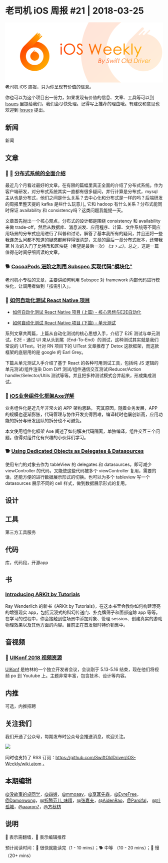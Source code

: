 # 老司机 iOS 周报 #21 | 2018-03-25

![ios-weekly](../assets/ios-weekly.png)
老司机 iOS 周报，只为你呈现有价值的信息。

你也可以为这个项目出一份力，如果发现有价值的信息、文章、工具等可以到 [Issues](https://github.com/SwiftOldDriver/iOS-Weekly/issues) 里提给我们，我们会尽快处理。记得写上推荐的理由哦。有建议和意见也欢迎到 [Issues](https://github.com/SwiftOldDriver/iOS-Weekly/issues) 提出。

## 新闻

新闻


## 文章

### 🌟 🐢  [分布式系统的全面介绍](https://hackernoon.com/a-thorough-introduction-to-distributed-systems-3b91562c9b3c)

最近几个月看过最好的文章。在有限的篇幅里真正全面的介绍了分布式系统。作为客户端研发，对分布式系统其实一直都有很多疑问，并行计算是分布式，mysql 主从也是分布式，他们之间是什么关系？去中心化和分布式是一样的吗？后端研发的周报里整天提的 kafka 是些什么玩意儿, 它和 hadoop 有什么关系？分布式能同时保证 availability 和 consistency吗？这类问题我能提一天。

文章首先抛出一个核心观点，分布式的设计都是围绕 consistency 和 availability 来做 trade-off，然后从数据库、消息派发、应用程序、计算、文件系统等不同应用场景的分布式应用进行了科普和讨论，解答了基本我所有的疑问，并且还将一些我连怎么问都不知道的疑惑都解释得很清楚，文章的最后一章分布式账本，还带我第 N 次的入门了比特币和区块链（希望是最后一次） _(:зゝ∠)_。总之，这是一篇值得花时间仔细阅读的文章。

### 🐕 [CocoaPods 进阶之利用 Subspec 实现代码“模块化”](https://xiaozhuanlan.com/topic/1085467293)

老司机小专栏的文章，主要讲如何利用 Subspec 对 framework 内部代码进行模块化，让调用者做到「按需引入」。

### 🐢 [如何自动化测试 React Native 项目](http://tech.glowing.com/cn/react-native-automation-high-level-thoughts-and-e2e-testing/)

- [如何自动化测试 React Native 项目 (上篇) - 核心思想与E2E自动化](http://tech.glowing.com/cn/react-native-automation-high-level-thoughts-and-e2e-testing/)

- [如何自动化测试 React Native 项目 (下篇) - 单元测试](http://tech.glowing.com/cn/react-native-automation-unit-testing/)

系列文章共两篇，上篇从自动化测试的核心思想入手，介绍了 E2E 测试与单元测试。E2E - 通过 UI 来从头到尾（End-To-End）的测试，这种测试其实就是我们常说的 UITest。针对 RN 项目下的 UITest 文章推荐了 Detox 这款框架，而这款框架的底层用的是 google 的 Earl Grey。

下篇从单元测试入手介绍了基于 React 的各种可用测试工具，包括纯 JS 逻辑的单元测试/组件渲染 Dom Diff 测试/组件通信交互测试/Reducer/Action handler/Selector/Utils 测试等等。并且把多种测试模式合并起来，形成集成测试。

### 🐢 [iOS业务组件化框架Axe详解](https://mp.weixin.qq.com/s/7IWr3YBB8Q7bGaA1a08Y8Q)

业务组件化是近几年非常火的 APP 架构思路， 究其原因，随着业务发展，APP 的规模也逐渐膨胀，代码管理与协作开发变得困难，编译耗时也屡创新高，应用功能的拆分与研发团队的拆分也不可避免。

本文使用组件化框架 Axe 阐述了如何解决代码隔离，单独编译，组件交互三个问题。值得对组件化有兴趣的小伙伴们学习。

### 🐕 [Using Dedicated Objects as Delegates & Datasources](http://alisoftware.github.io/architecture/2018/05/20/dedicated-datasources/)

使用专门的对象去作为 tableView 的 delegates 和 datasources，即可减少 viewController 的代码，又能使这些代码被多个 viewController 复用，需要的话，还能方便的进行数据展示形式的切换。也可以为多个 tableview 写一个 datasources 展示不同的 cell 样式，做到数据展示形式的复用。

## 设计

## 工具

第三方工具服务

## 代码

库，代码段，开源app

## 书

### [Introducing ARKit by Tutorials](https://www.raywenderlich.com/194376/introducing-arkit-by-tutorials)

Ray Wenderlich 的新书《ARKit by Tutorials》，在这本书里会教你如何构建漂亮的增强现实 app，包括沉浸式的科幻传送门、扑克牌筛子和面部追踪 app 等等。在学习的过程中，你会接触到往场景中添加对象、管理 session、创建真实的游戏物理效果以及其他方面的内容。目前正在首发限时特价销售中。

## 音视频

### 🚧 [UIKonf 2018 视频资源](https://www.youtube.com/playlist?list=PLdr22uU_wISohI7PIhzq0gotGfKZl1lGo&utm_campaign=iOS%2BDev%2BWeekly&utm_source=iOS%2BDev%2BWeekly%2BIssue%2B353)

[UIKonf](http://www.uikonf.com) 是柏林的一个独立开发者会议，会议刚于 5.13-5.16 结束，现在他们将视频 po 到 Youtube 上。主题非常丰富，包含技术、设计等内容。


## 内推

可选，内推招聘

## 关注我们

我们开通了公众号，每期发布时公众号会推送消息，欢迎关注。

![](https://github.com/SwiftOldDriver/iOS-Weekly/blob/master/assets/qrcode_for_wechat.jpg?raw=true)

同时也支持了 RSS 订阅：https://github.com/SwiftOldDriver/iOS-Weekly/wiki.atom 。

## 本期编辑

[@没故事的卓同学](https://weibo.com/1926303682/profile)，[@四娘](https://kemchenj.github.io)，[@mmoaay](https://weibo.com/u/1302422271)，[@享耳先森](https://github.com/iblacksun)，[@EyreFree](https://weibo.com/eyrefree777)，[@Damonwong](https://weibo.com/damonone)，[@折腾范儿_味精](http://weibo.com/agvicking)，[@张嘉夫](https://weibo.com/2949394297)，[@AidenRao](https://weibo.com/AidenRao)，[@Parsifal](https://weibo.com/parsifalchang)， [@叶孤城](https://weibo.com/u/1438670852)，[@aaaron7](https://weibo.com/aaaron7)，[@方秋枋](https://weibo.com/100mango)

## 说明

🚧 表示需翻墙，🌟 表示编辑推荐

预计阅读时间：🐎 很快就能读完（1 - 10 mins）；🐕 中等 （10 - 20 mins）；🐢 慢（20+ mins）
